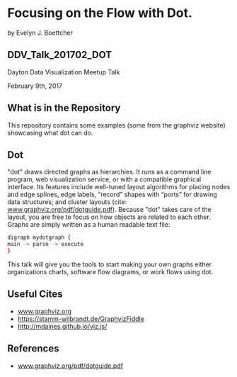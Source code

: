 # Focusing on the Flow with Dot.
by Evelyn J. Boettcher

## DDV_Talk_201702_DOT
Dayton Data Visualization Meetup Talk 
 
February 9th, 2017

## What is in the Repository
This repository contains some examples (some from the graphviz website) showcasing what dot can do.

## Dot
"dot" draws directed graphs as hierarchies. It runs as a command line program, web 
visualization service, or with a compatible graphical interface.
Its features include well-tuned layout algorithms for placing nodes and edge
splines, edge labels, “record” shapes with “ports” for drawing data structures;
and cluster layouts (cite: www.graphviz.org/pdf/dotguide.pdf). Because "dot" takes 
care  of the layout, you are free to focus on how objects are related to each other. 
Graphs are simply written as a human readable text file:
```bash
digraph mydotgraph {
main -> parse -> execute
} 
```
This talk will give you the tools to start making your own graphs either organizations
charts, software flow diagrams, or work flows using dot.

## Useful Cites
* www.graphviz.org
* https://stamm-wilbrandt.de/GraphvizFiddle
* http://mdaines.github.io/viz.js/


## References
* www.graphviz.org/pdf/dotguide.pdf
